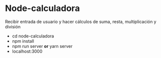 # Node-calculadora
Recibir entrada de usuario y hacer cálculos de suma, resta, multiplicación y división
* cd node-calculadora
* npm install
* npm run server __or__ yarn server
* localhost:3000
